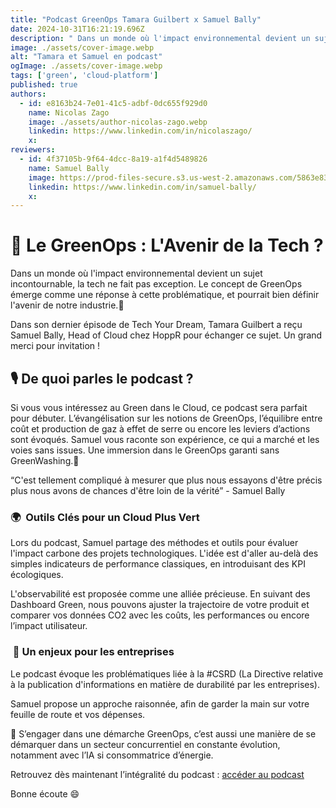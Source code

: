```yaml
---
title: "Podcast GreenOps Tamara Guilbert x Samuel Bally"
date: 2024-10-31T16:21:19.696Z
description: " Dans un monde où l'impact environnemental devient un sujet incontournable, la tech ne fait pas exception. Le concept de GreenOps émerge comme une réponse à cette problématique, et pourrait bien défin"
image: ./assets/cover-image.webp
alt: "Tamara et Samuel en podcast"
ogImage: ./assets/cover-image.webp
tags: ['green', 'cloud-platform']
published: true
authors:
  - id: e8163b24-7e01-41c5-adbf-0dc655f929d0
    name: Nicolas Zago
    image: ./assets/author-nicolas-zago.webp
    linkedin: https://www.linkedin.com/in/nicolaszago/
    x: 
reviewers:
  - id: 4f37105b-9f64-4dcc-8a19-a1f4d5489826
    name: Samuel Bally
    image: https://prod-files-secure.s3.us-west-2.amazonaws.com/5863e833-64f2-4f13-9f7a-2c92c72b5bbf/b8425b05-a0a4-4560-964d-259e8a84c063/samuel.jpeg?X-Amz-Algorithm=AWS4-HMAC-SHA256&X-Amz-Content-Sha256=UNSIGNED-PAYLOAD&X-Amz-Credential=AKIAT73L2G45GO43JXI4%2F20241031%2Fus-west-2%2Fs3%2Faws4_request&X-Amz-Date=20241031T162119Z&X-Amz-Expires=3600&X-Amz-Signature=1acb072d7d3f299253ce2bf16aae31eef99a752fc127927e9f4b7b68015536a3&X-Amz-SignedHeaders=host&x-id=GetObject
    linkedin: https://www.linkedin.com/in/samuel-bally/
    x: 
---
```


<!-- markdownlint-disable-file -->


# 🚀 Le GreenOps : L'Avenir de la Tech ? 

Dans un monde où l'impact environnemental devient un sujet incontournable, la tech ne fait pas exception. Le concept de GreenOps émerge comme une réponse à cette problématique, et pourrait bien définir l'avenir de notre industrie.🌱

Dans son dernier épisode de Tech Your Dream, Tamara Guilbert a reçu Samuel Bally, Head of Cloud chez HoppR pour échanger ce sujet. Un grand merci pour invitation ! 

## 🎙️ De quoi parles le podcast ?

Si vous vous intéressez au Green dans le Cloud, ce podcast sera parfait pour débuter. L’évangélisation sur les notions de GreenOps, l’équilibre entre coût et production de gaz à effet de serre ou encore les leviers d’actions sont évoqués. Samuel vous raconte son expérience, ce qui a marché et les voies sans issues. Une immersion dans le GreenOps garanti sans GreenWashing.🌿 

“C'est tellement compliqué à mesurer que plus nous essayons d'être précis plus nous avons de chances d'être loin de la vérité” - Samuel Bally

### 🌍  Outils Clés pour un Cloud Plus Vert 

Lors du podcast, Samuel partage des méthodes et outils pour évaluer l'impact carbone des projets technologiques. L'idée est d'aller au-delà des simples indicateurs de performance classiques, en introduisant des KPI écologiques.

L'observabilité est proposée comme une alliée précieuse. En suivant des Dashboard Green, nous pouvons ajuster la trajectoire de votre produit et comparer vos données CO2 avec les coûts, les performances ou encore l’impact utilisateur. 

###  🌱 Un enjeux pour les entreprises

Le podcast évoque les problématiques liée à la #CSRD (La Directive relative à la publication d'informations en matière de durabilité par les entreprises). 

Samuel propose un approche raisonnée, afin de garder la main sur votre feuille de route et vos dépenses.

💚 S’engager dans une démarche GreenOps, c’est aussi une manière de se démarquer dans un secteur concurrentiel en constante évolution, notamment avec l’IA si consommatrice d’énergie.


Retrouvez dès maintenant l’intégralité du podcast : [accéder au podcast](https://open.spotify.com/episode/2zihL4JMegzJML40oPyda1?si=uOM3YnVvQ4uX12qe5OG62w)

Bonne écoute 😄


